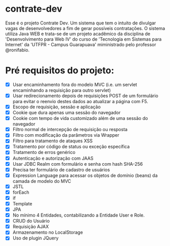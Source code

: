 # contrate-dev

Esse é o projeto Contrate Dev. Um sistema que tem o intuito de divulgar vagas de desenvolvedores a fim de gerar possíveis contratações. O sistema utiliza Java WEB e trata-se de um projeto acadêmico da disciplina de 'Desenvolvimento para Web IV' do curso de 'Tecnologia em Sistemas para Internet' da 'UTFPR - Campus Guarapuava' miministrado pelo professor @ronifabio.

# Pré requisitos do projeto:

- [x] Usar encaminhamento fora do modelo MVC (i.e. um servlet encaminhando a requisição para outro servlet)
- [x] Usar redirecionamento depois de requisições POST de um formulário para evitar o reenvio destes dados ao atualizar a página com F5.
- [x] Escopo de requisição, sessão e aplicação
- [x] Cookie que dura apenas uma sessão do navegador
- [x] Cookie com tempo de vida customizado além de uma sessão do navegador
- [x] Filtro normal de intercepção de requisição ou resposta
- [x] Filtro com modificação da parâmetros via Wrapper
- [x] Filtro para tratamento de ataques XSS
- [x] Tratamento por código de status ou exceção específica
- [x] Tratamento de erros genérico
- [x] Autenticação e autorização com JAAS
- [x] Usar JDBC Realm com formulário e senha com hash SHA-256
- [x] Precisa ter formulário de cadastro de usuários
- [x] Expression Language para acessar os objetos de domínio (beans) da camada de modelo do MVC
- [x] JSTL
- [x] forEach
- [x] if
- [x] Template
- [x] JPA
- [x] No mínimo 4 Entidades, contabilizando a Entidade User e Role.
- [x] CRUD do Usuário
- [x] Requisição AJAX
- [x] Armazenamento no LocalStorage
- [x] Uso de plugin JQuery
